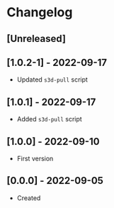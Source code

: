 # Changelog

## [Unreleased]

## [1.0.2-1] - 2022-09-17
- Updated `s3d-pull` script

## [1.0.1] - 2022-09-17
- Added `s3d-pull` script

## [1.0.0] - 2022-09-10
- First version

## [0.0.0] - 2022-09-05
- Created
